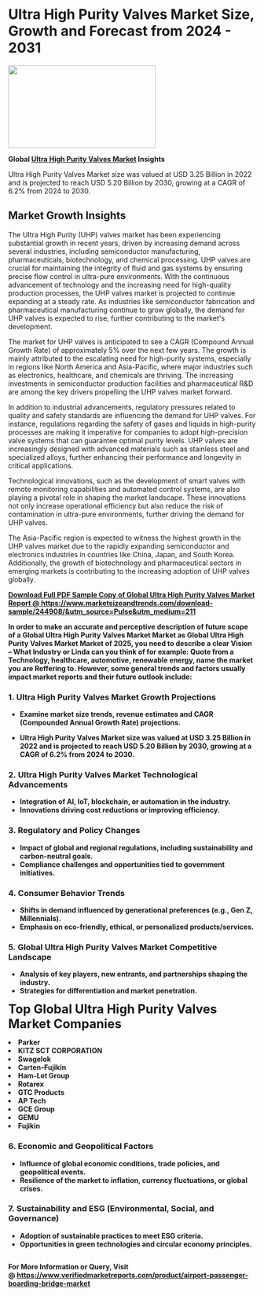 <H1>Ultra High Purity Valves Market Size, Growth and Forecast from 2024 - 2031</H1><img class="aligncenter size-medium wp-image-584254" src="https://thirdeyenews.in/wp-content/uploads/2024/09/Global-Market-Research-300x168.jpeg" alt="" width="300" height="168" /><p><strong>Global&nbsp;<a href="https://www.marketsizeandtrends.com/download-sample/244908/&amp;utm_source=Pulse&amp;utm_medium=211">Ultra High Purity Valves Market</a> Insights</strong></p><p>Ultra High Purity Valves Market size was valued at USD 3.25 Billion in 2022 and is projected to reach USD 5.20 Billion by 2030, growing at a CAGR of 6.2% from 2024 to 2030.</p><p><h2>Market Growth Insights</h2> <p>The Ultra High Purity (UHP) valves market has been experiencing substantial growth in recent years, driven by increasing demand across several industries, including semiconductor manufacturing, pharmaceuticals, biotechnology, and chemical processing. UHP valves are crucial for maintaining the integrity of fluid and gas systems by ensuring precise flow control in ultra-pure environments. With the continuous advancement of technology and the increasing need for high-quality production processes, the UHP valves market is projected to continue expanding at a steady rate. As industries like semiconductor fabrication and pharmaceutical manufacturing continue to grow globally, the demand for UHP valves is expected to rise, further contributing to the market's development.</p> <p><strong><a href="#"></a></strong></p> <p>The market for UHP valves is anticipated to see a CAGR (Compound Annual Growth Rate) of approximately 5% over the next few years. The growth is mainly attributed to the escalating need for high-purity systems, especially in regions like North America and Asia-Pacific, where major industries such as electronics, healthcare, and chemicals are thriving. The increasing investments in semiconductor production facilities and pharmaceutical R&D are among the key drivers propelling the UHP valves market forward.</p> <p>In addition to industrial advancements, regulatory pressures related to quality and safety standards are influencing the demand for UHP valves. For instance, regulations regarding the safety of gases and liquids in high-purity processes are making it imperative for companies to adopt high-precision valve systems that can guarantee optimal purity levels. UHP valves are increasingly designed with advanced materials such as stainless steel and specialized alloys, further enhancing their performance and longevity in critical applications.</p> <p>Technological innovations, such as the development of smart valves with remote monitoring capabilities and automated control systems, are also playing a pivotal role in shaping the market landscape. These innovations not only increase operational efficiency but also reduce the risk of contamination in ultra-pure environments, further driving the demand for UHP valves.</p> <p>The Asia-Pacific region is expected to witness the highest growth in the UHP valves market due to the rapidly expanding semiconductor and electronics industries in countries like China, Japan, and South Korea. Additionally, the growth of biotechnology and pharmaceutical sectors in emerging markets is contributing to the increasing adoption of UHP valves globally.</p> <p><strong><a href="#"></p><p><span class=""><strong>Download Full PDF Sample Copy of Global Ultra High Purity Valves Market Report</strong> @ <a href="https://www.marketsizeandtrends.com/download-sample/244908/&amp;utm_source=Pulse&amp;utm_medium=211" target="_blank">https://www.marketsizeandtrends.com/download-sample/244908/&amp;utm_source=Pulse&amp;utm_medium=211</a></span></p><p>In order to make an accurate and perceptive description of future scope of a Global&nbsp;Ultra High Purity Valves Market Market as Global&nbsp;Ultra High Purity Valves Market Market of 2025, you need to describe a clear Vision &ndash; What Industry or Linda can you think of for example: Quote from a Technology, healthcare, automotive, renewable energy, name the market you are Reffering to. However, some general trends and factors usually impact market reports and their future outlook include:</p><h3>1.&nbsp;<strong>Ultra High Purity Valves Market Growth Projections</strong></h3><ul><li>Examine market size trends, revenue estimates and CAGR (Compounded Annual Growth Rate) projections.</li><li><p>Ultra High Purity Valves Market size was valued at USD 3.25 Billion in 2022 and is projected to reach USD 5.20 Billion by 2030, growing at a CAGR of 6.2% from 2024 to 2030.</p></li></ul><h3>2.&nbsp;<strong>Ultra High Purity Valves Market Technological Advancements</strong></h3><ul><li>Integration of AI, IoT, blockchain, or automation in the industry.</li><li>Innovations driving cost reductions or improving efficiency.</li></ul><h3>3.&nbsp;<strong>Regulatory and Policy Changes</strong></h3><ul><li>Impact of global and regional regulations, including sustainability and carbon-neutral goals.</li><li>Compliance challenges and opportunities tied to government initiatives.</li></ul><h3>4.&nbsp;<strong>Consumer Behavior Trends</strong></h3><ul><li>Shifts in demand influenced by generational preferences (e.g., Gen Z, Millennials).</li><li>Emphasis on eco-friendly, ethical, or personalized products/services.</li></ul><h3>5.&nbsp;<strong>Global Ultra High Purity Valves Market Competitive Landscape</strong></h3><ul><li>Analysis of key players, new entrants, and partnerships shaping the industry.</li><li>Strategies for differentiation and market penetration.</li></ul><p data-pm-slice="1 1 []"><span style="color: inherit; font-family: inherit; font-size: 25px;">Top Global Ultra High Purity Valves Market Companies</span></p><div class="" data-test-id=""><p><li>Parker</li><li> KITZ SCT CORPORATION</li><li> Swagelok</li><li> Carten-Fujikin</li><li> Ham-Let Group</li><li> Rotarex</li><li> GTC Products</li><li> AP Tech</li><li> GCE Group</li><li> GEMU</li><li> Fujikin</li></p></div><h3>6.&nbsp;<strong>Economic and Geopolitical Factors</strong></h3><ul><li>Influence of global economic conditions, trade policies, and geopolitical events.</li><li>Resilience of the market to inflation, currency fluctuations, or global crises.</li></ul><h3>7.&nbsp;<strong>Sustainability and ESG (Environmental, Social, and Governance)</strong></h3><ul><li>Adoption of sustainable practices to meet ESG criteria.</li><li>Opportunities in green technologies and circular economy principles.</li></ul><h2><strong style="font-size: 14px;">For More Information or Query, Visit @&nbsp;</strong><a style="background-color: #ffffff; font-size: 14px;" href="https://www.marketsizeandtrends.com/report/ultra-high-purity-valves-market/" target="_blank">https://www.verifiedmarketreports.com/product/airport-passenger-boarding-bridge-market</a></h2>
